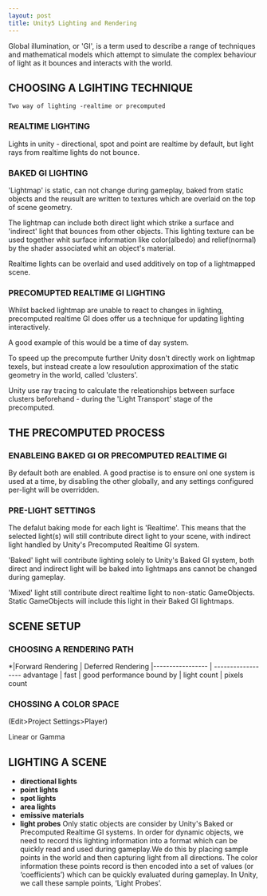 ```yaml
---
layout: post
title: Unity5 Lighting and Rendering
---
```


Global illumination, or 'GI', is a term used to  describe a range of techniques and mathematical models which attempt to simulate the complex behaviour of light as it bounces and interacts with the world.

## CHOOSING A LGIHTING TECHNIQUE

`Two way of lighting -realtime or precomputed`

### REALTIME LIGHTING

Lights in unity - directional, spot and point are realtime by default, but light rays from realtime lights do not bounce.

### BAKED GI LIGHTING

'Lightmap' is static, can not change during gameplay, baked from static objects and the reusult are written to textures which are overlaid on the top of scene geometry.

The lightmap can include both direct light which strike a surface and 'indirect' light that bounces from other objects. This lighting texture can be used together whit surface information like color(albedo) and relief(normal) by the shader associated whit an object's material.

Realtime lights can be overlaid and used additively on top of a lightmapped scene.

### PRECOMUPTED REALTIME GI LIGHTING

Whilst backed lightmap are unable to react to changes in lighting, precomputed realtime GI does offer us a technique for updating lighting interactively.

A good example of this would be a time of day system.

To speed up the precompute further Unity dosn't directly work on lightmap texels, but instead create a low resoulution approximation of the static geometry in the world, called 'clusters'.

Unity use ray tracing to calculate the releationships between surface clusters beforehand - during the 'Light Transport' stage of the precomputed.

## THE PRECOMPUTED PROCESS

### ENABLEING BAKED GI OR PRECOMPUTED REALTIME GI

By default both are enabled. A good practise is to ensure onl one system is used at a time, by disabling the other globally, and any settings configured per-light will be overridden.

### PRE-LIGHT SETTINGS

The defalut baking mode for each light is 'Realtime'. This means that the selected light(s) will still contribute direct light to your scene, with indirect light handled by Unity's Precomputed Realtime GI system.

'Baked' light will contribute lighting solely to Unity's Baked GI system, both direct and indirect light will be baked into lightmaps ans cannot be changed during gameplay.

'Mixed' light still contribute direct realtime light to non-static GameObjects. Static GameObjects will include this light in their Baked GI lightmaps.

## SCENE SETUP

### CHOOSING A RENDERING PATH

 *|Forward Rendering | Deferred Rendering
  |----------------- | ------------------
advantage | fast        | good performance
bound by  | light count | pixels count

### CHOSSING A COLOR SPACE

(Edit>Project Settings>Player)

Linear or Gamma

## LIGHTING A SCENE

- __directional lights__
- __point lights__
- __spot lights__
- __area lights__
- __emissive materials__
- __light probes__  Only static objects are consider by Unity's Baked or Precomputed Realtime GI systems. In order for dynamic objects, we need to record this lighting information into a format which can be quickly read and used during gameplay.We do this by placing sample points in the world and then capturing light from all directions. The color information these points record is then encoded into a set of values (or ‘coefficients’) which can be quickly evaluated during gameplay. In Unity, we call these sample points, ‘Light Probes’.











